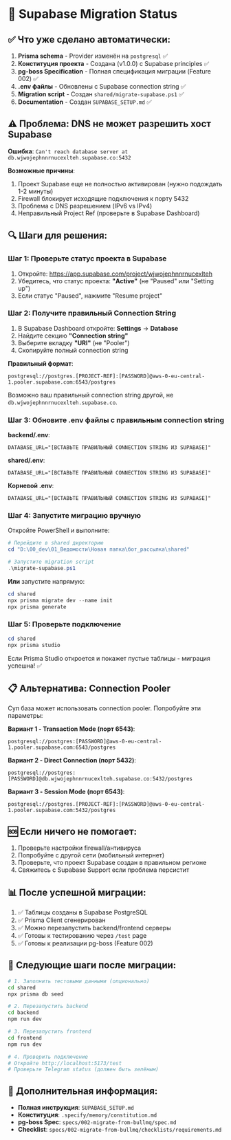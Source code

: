 # 🚧 Supabase Migration Status

## ✅ Что уже сделано автоматически:

1. **Prisma schema** - Provider изменён на `postgresql` ✅
2. **Конституция проекта** - Создана (v1.0.0) с Supabase principles ✅
3. **pg-boss Specification** - Полная спецификация миграции (Feature 002) ✅
4. **.env файлы** - Обновлены с Supabase connection string ✅
5. **Migration script** - Создан `shared/migrate-supabase.ps1` ✅
6. **Documentation** - Создан `SUPABASE_SETUP.md` ✅

## ⚠️ Проблема: DNS не может разрешить хост Supabase

**Ошибка**: `Can't reach database server at db.wjwojephnnrnucexlteh.supabase.co:5432`

**Возможные причины**:
1. Проект Supabase еще не полностью активирован (нужно подождать 1-2 минуты)
2. Firewall блокирует исходящие подключения к порту 5432
3. Проблема с DNS разрешением (IPv6 vs IPv4)
4. Неправильный Project Ref (проверьте в Supabase Dashboard)

## 🔍 Шаги для решения:

### Шаг 1: Проверьте статус проекта в Supabase

1. Откройте: https://app.supabase.com/project/wjwojephnnrnucexlteh
2. Убедитесь, что статус проекта: **"Active"** (не "Paused" или "Setting up")
3. Если статус "Paused", нажмите "Resume project"

### Шаг 2: Получите правильный Connection String

1. В Supabase Dashboard откройте: **Settings** → **Database**
2. Найдите секцию **"Connection string"**
3. Выберите вкладку **"URI"** (не "Pooler")
4. Скопируйте полный connection string

**Правильный формат**:
```
postgresql://postgres.[PROJECT-REF]:[PASSWORD]@aws-0-eu-central-1.pooler.supabase.com:6543/postgres
```

Возможно ваш правильный connection string другой, не `db.wjwojephnnrnucexlteh.supabase.co`.

### Шаг 3: Обновите .env файлы с правильным connection string

**backend/.env**:
```env
DATABASE_URL="[ВСТАВЬТЕ ПРАВИЛЬНЫЙ CONNECTION STRING ИЗ SUPABASE]"
```

**shared/.env**:
```env
DATABASE_URL="[ВСТАВЬТЕ ПРАВИЛЬНЫЙ CONNECTION STRING ИЗ SUPABASE]"
```

**Корневой .env**:
```env
DATABASE_URL="[ВСТАВЬТЕ ПРАВИЛЬНЫЙ CONNECTION STRING ИЗ SUPABASE]"
```

### Шаг 4: Запустите миграцию вручную

Откройте PowerShell и выполните:

```powershell
# Перейдите в shared директорию
cd "D:\00_dev\01_Ведомости\Новая папка\бот_рассылка\shared"

# Запустите migration script
.\migrate-supabase.ps1
```

**Или** запустите напрямую:

```powershell
cd shared
npx prisma migrate dev --name init
npx prisma generate
```

### Шаг 5: Проверьте подключение

```powershell
cd shared
npx prisma studio
```

Если Prisma Studio откроется и покажет пустые таблицы - миграция успешна! ✅

## 📋 Альтернатива: Connection Pooler

Суп база может использовать connection pooler. Попробуйте эти параметры:

**Вариант 1 - Transaction Mode (порт 6543)**:
```
postgresql://postgres:[PASSWORD]@aws-0-eu-central-1.pooler.supabase.com:6543/postgres
```

**Вариант 2 - Direct Connection (порт 5432)**:
```
postgresql://postgres:[PASSWORD]@db.wjwojephnnrnucexlteh.supabase.co:5432/postgres
```

**Вариант 3 - Session Mode (порт 6543)**:
```
postgresql://postgres.[PROJECT-REF]:[PASSWORD]@aws-0-eu-central-1.pooler.supabase.com:5432/postgres
```

## 🆘 Если ничего не помогает:

1. Проверьте настройки firewall/антивируса
2. Попробуйте с другой сети (мобильный интернет)
3. Проверьте, что проект Supabase создан в правильном регионе
4. Свяжитесь с Supabase Support если проблема персистит

## 📊 После успешной миграции:

1. ✅ Таблицы созданы в Supabase PostgreSQL
2. ✅ Prisma Client сгенерирован
3. ✅ Можно перезапустить backend/frontend серверы
4. ✅ Готовы к тестированию через `/test` page
5. ✅ Готовы к реализации pg-boss (Feature 002)

## 🎯 Следующие шаги после миграции:

```bash
# 1. Заполнить тестовыми данными (опционально)
cd shared
npx prisma db seed

# 2. Перезапустить backend
cd backend
npm run dev

# 3. Перезапустить frontend
cd frontend
npm run dev

# 4. Проверить подключение
# Откройте http://localhost:5173/test
# Проверьте Telegram status (должен быть зелёным)
```

## 📖 Дополнительная информация:

- **Полная инструкция**: `SUPABASE_SETUP.md`
- **Конституция**: `.specify/memory/constitution.md`
- **pg-boss Spec**: `specs/002-migrate-from-bullmq/spec.md`
- **Checklist**: `specs/002-migrate-from-bullmq/checklists/requirements.md`
